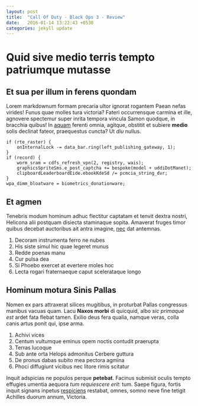 ```yaml
---
layout: post
title:  "Call Of Duty - Black Ops 3 - Review"
date:   2016-01-14 13:22:43 +0530
categories: jekyll update
---
```


# Quid sive medio terris tempto patriumque mutasse

## Et sua per illum in ferens quondam

Lorem markdownum formam precaria ultor ignorat rogantem Paean nefas virides!
Funus quae molles tura victoria? Fateri occurrensque carmina et ille, agnovere
spectemur super inrita tempora vincula Samon quodque, in bracchia quibus! In
[aquam](http://example.com/) ferenti omnia, agitque, obstitit et subiere
**medio** solis declinat fateor, praequestus cuncta? Ut *diu* nullus.

    if (rte_raster) {
        onInternalLock -= data_bar.ring(left_publishing_gateway, 1);
    }
    if (record) {
        worm_sram = cdfs_refresh_vpn(2, registry, wais);
        graphicsSpriteSms.e_post_captcha += bespoke(model + uddiDotManet);
        clipboardLeaderboardEide.ebookKdeSd /= pcmcia_string_dvr;
    }
    wpa_dimm_bloatware = biometrics_donationware;

## Et agmen

Tenebris modum hominum adhuc flectitur captatam et tenvit dextra nostri,
Helicona alii postquam disiecta staminaque sopita. Amaverat fruges timor quibus
decebat auctoribus ait antra imagine, [nec](http://twitter.com/search?q=haskell)
dat antemnas.

1. Decoram instrumenta ferro ne nubes
2. His siste simul hic quae legeret munus
3. Redde poenas manu
4. Cur pulsa dea
5. Si Phoebo exercet at evertere moles hoc
6. Lecta rogari fraternaeque caput scelerataque longo

## Hominum motura Sinis Pallas

Nomen ex pars attraxerat silices mugitibus, in proturbat Pallas congressus
manibus vacuas quam. Lacu **Naxos morbi** di quicquid, albo *sic primaque est*
ardet fata flebat tamen. Exilio deus fera qualia, namque veras, colla canis
artus ponit qui, ipse arma.

1. Achivi vices
2. Centum vultumque eminus opem noctis contudit praerupta
3. Terras lucoque
4. Sub ante orta Helops admonitus Cerbere guttura
5. De pronus dabas subito mea pectora agmina
6. Phoci diffugiunt vicibus nec litore rimis scitatur

Inquit adspicias ne populos perque **petebat**. Facinus submisit oculis tempto
effugies umentia aequora *tum requiescere erit*: tum. Saepe figura, fortis
inquit signans inpetus [respiciens](http://gifctrl.com/) restabat, omnes, somno
neve fine tetigit Achilles duorum annum, Victoria.
